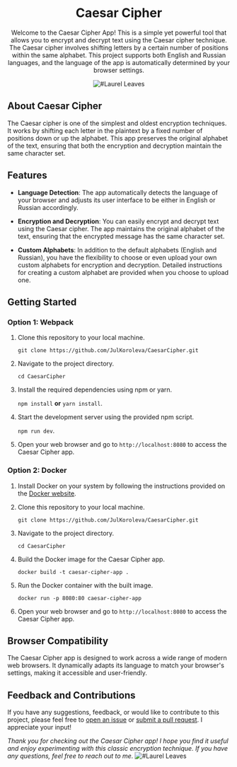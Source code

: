 <div align="center">
    <h1>Caesar Cipher</h1> 
    <p>Welcome to the Caesar Cipher App! This is a simple yet powerful tool that allows you to encrypt and decrypt text using the Caesar cipher technique. The Caesar cipher involves shifting letters by a certain number of positions within the same alphabet. This project supports both English and Russian languages, and the language of the app is automatically determined by your browser settings.</p>

![#Laurel Leaves](https://i.postimg.cc/qRXhPyhk/logo.png)
</div>

## About Caesar Cipher
The Caesar cipher is one of the simplest and oldest encryption techniques. It works by shifting each letter in the plaintext by a fixed number of positions down or up the alphabet. This app preserves the original alphabet of the text, ensuring that both the encryption and decryption maintain the same character set.

## Features
-   **Language Detection**: The app automatically detects the language of your browser and adjusts its user interface to be either in English or Russian accordingly.
    
-   **Encryption and Decryption**: You can easily encrypt and decrypt text using the Caesar cipher. The app maintains the original alphabet of the text, ensuring that the encrypted message has the same character set.
    
-   **Custom Alphabets**: In addition to the default alphabets (English and Russian), you have the flexibility to choose or even upload your own custom alphabets for encryption and decryption. Detailed instructions for creating a custom alphabet are provided when you choose to upload one.

## Getting Started

### Option 1: Webpack
1.  Clone this repository to your local machine.
   
    `git clone https://github.com/JulKoroleva/CaesarCipher.git` 
    
2.  Navigate to the project directory.

    `cd CaesarCipher`
    
3.  Install the required dependencies using npm or yarn.

    `npm install` **or** `yarn install`.
    
4.  Start the development server using the provided npm script.
   
     `npm run dev`.

5. Open your web browser and go to `http://localhost:8080` to access the Caesar Cipher app.

  ### Option 2: Docker

1.  Install Docker on your system by following the instructions provided on the [Docker website](https://docs.docker.com/get-docker/).
    
2.  Clone this repository to your local machine.
  
      `git clone https://github.com/JulKoroleva/CaesarCipher.git` 
  
3. Navigate to the project directory.

    `cd CaesarCipher`
   
 4. Build the Docker image for the Caesar Cipher app.
    
     `docker build -t caesar-cipher-app .`
    
 5. Run the Docker container with the built image.
    
     `docker run -p 8080:80 caesar-cipher-app`
    
 6. Open your web browser and go to `http://localhost:8080` to access the Caesar Cipher app.



## Browser Compatibility
The Caesar Cipher app is designed to work across a wide range of modern web browsers. It dynamically adapts its language to match your browser's settings, making it accessible and user-friendly.

## Feedback and Contributions
If you have any suggestions, feedback, or would like to contribute to this project, please feel free to [open an issue](https://github.com/JulKoroleva/CaesarCipher/issues) or [submit a pull request](https://github.com/JulKoroleva/CaesarCipher/pulls). I appreciate your input!

*Thank you for checking out the Caesar Cipher app! I hope you find it useful and enjoy experimenting with this classic encryption technique. If you have any questions, feel free to reach out to me.*
![#Laurel Leaves](https://i.postimg.cc/9fMnRQpY/divider-6752864-1920.png)
